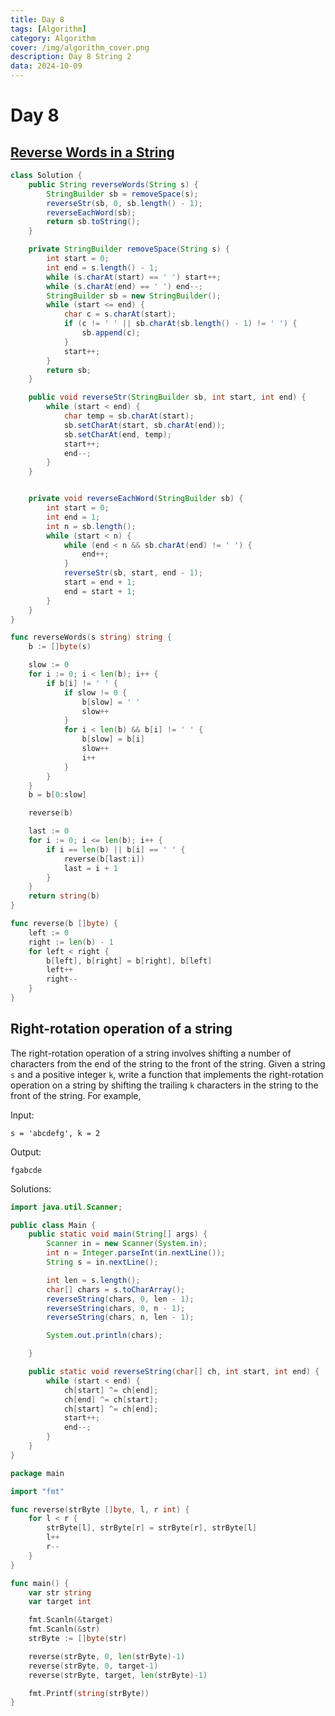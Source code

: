 ```yaml
---
title: Day 8
tags: [Algorithm]
category: Algorithm
cover: /img/algorithm_cover.png
description: Day 8 String 2
data: 2024-10-09
---
```


# Day 8

## [Reverse Words in a String](https://leetcode.com/problems/reverse-words-in-a-string/description/)

```java
class Solution {
    public String reverseWords(String s) {
        StringBuilder sb = removeSpace(s);
        reverseStr(sb, 0, sb.length() - 1);
        reverseEachWord(sb);
        return sb.toString();
    }

    private StringBuilder removeSpace(String s) {
        int start = 0;
        int end = s.length() - 1;
        while (s.charAt(start) == ' ') start++;
        while (s.charAt(end) == ' ') end--;
        StringBuilder sb = new StringBuilder();
        while (start <= end) {
            char c = s.charAt(start);
            if (c != ' ' || sb.charAt(sb.length() - 1) != ' ') {
                sb.append(c);
            }
            start++;
        }
        return sb;
    }

    public void reverseStr(StringBuilder sb, int start, int end) {
        while (start < end) {
            char temp = sb.charAt(start);
            sb.setCharAt(start, sb.charAt(end));
            sb.setCharAt(end, temp);
            start++;
            end--;
        }
    }


    private void reverseEachWord(StringBuilder sb) {
        int start = 0;
        int end = 1;
        int n = sb.length();
        while (start < n) {
            while (end < n && sb.charAt(end) != ' ') {
                end++;
            }
            reverseStr(sb, start, end - 1);
            start = end + 1;
            end = start + 1;
        }
    }
}
```

```go
func reverseWords(s string) string {
	b := []byte(s)

	slow := 0
	for i := 0; i < len(b); i++ {
		if b[i] != ' ' {
			if slow != 0 {
				b[slow] = ' '
				slow++
			}
			for i < len(b) && b[i] != ' ' {
				b[slow] = b[i]
				slow++
				i++
			}
		}
	}
	b = b[0:slow]

	reverse(b)

	last := 0
	for i := 0; i <= len(b); i++ {
		if i == len(b) || b[i] == ' ' {
			reverse(b[last:i])
			last = i + 1
		}
	}
	return string(b)
}

func reverse(b []byte) {
	left := 0
	right := len(b) - 1
	for left < right {
		b[left], b[right] = b[right], b[left]
		left++
		right--
	}
}
```

## Right-rotation operation of a string

The right-rotation operation of a string involves shifting a number of characters from the end of the string to the front of the string. Given a string `s` and a positive integer `k`, write a function that implements the right-rotation operation on a string by shifting the trailing `k` characters in the string to the front of the string.
For example, 

Input:

```
s = 'abcdefg', k = 2
```

Output:

```
fgabcde
```

Solutions:

```java
import java.util.Scanner;

public class Main {
    public static void main(String[] args) {
        Scanner in = new Scanner(System.in);
        int n = Integer.parseInt(in.nextLine());
        String s = in.nextLine();

        int len = s.length();
        char[] chars = s.toCharArray();
        reverseString(chars, 0, len - 1);
        reverseString(chars, 0, n - 1);
        reverseString(chars, n, len - 1);

        System.out.println(chars);

    }

    public static void reverseString(char[] ch, int start, int end) {
        while (start < end) {
            ch[start] ^= ch[end];
            ch[end] ^= ch[start];
            ch[start] ^= ch[end];
            start++;
            end--;
        }
    }
}
```

```go
package main

import "fmt"

func reverse(strByte []byte, l, r int) {
	for l < r {
		strByte[l], strByte[r] = strByte[r], strByte[l]
		l++
		r--
	}
}

func main() {
	var str string
	var target int

	fmt.Scanln(&target)
	fmt.Scanln(&str)
	strByte := []byte(str)

	reverse(strByte, 0, len(strByte)-1)
	reverse(strByte, 0, target-1)
	reverse(strByte, target, len(strByte)-1)

	fmt.Printf(string(strByte))
}

```

